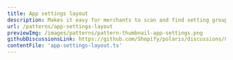 ```yaml
---
title: App settings layout
description: Makes it easy for merchants to scan and find setting groups.
url: /patterns/app-settings-layout
previewImg: /images/patterns/pattern-thumbnail-app-settings.png
githubDiscussionsLink: https://github.com/Shopify/polaris/discussions/8217
contentFile: 'app-settings-layout.ts'
---
```

